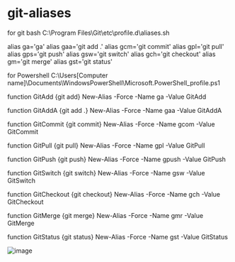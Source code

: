 # git-aliases

for git bash
C:\Program Files\Git\etc\profile.d\aliases.sh

alias ga='ga'
alias gaa='git add .'
alias gcm='git commit'
alias gpl='git pull'
alias gps='git push'
alias gsw='git switch'
alias gch='git checkout'
alias gm='git merge'
alias gst='git status'


for Powershell
C:\Users\[Computer name]\Documents\WindowsPowerShell\Microsoft.PowerShell_profile.ps1

function GitAdd {git add}
New-Alias -Force -Name ga -Value GitAdd

function GitAddA {git add .}
New-Alias -Force -Name gaa -Value GitAddA

function GitCommit {git commit}
New-Alias -Force -Name gcom -Value GitCommit

function GitPull {git pull}
New-Alias -Force -Name gpl -Value GitPull

function GitPush {git push}
New-Alias -Force -Name gpush -Value GitPush

function GitSwitch {git switch}
New-Alias -Force -Name gsw -Value GitSwitch

function GitCheckout {git checkout}
New-Alias -Force -Name gch -Value GitCheckout

function GitMerge {git merge}
New-Alias -Force -Name gmr -Value GitMerge

function GitStatus {git status}
New-Alias -Force -Name gst -Value GitStatus


![image](https://user-images.githubusercontent.com/62872551/196407120-005b1572-11b1-4a88-802f-db77a6701986.png)


